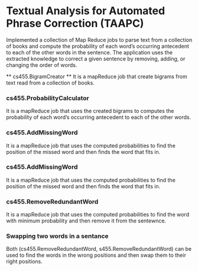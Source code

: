 # Textual Analysis for Automated Phrase Correction (TAAPC)

Implemented a collection of Map Reduce jobs to parse text from a collection of books and compute the probability of each word’s occurring antecedent to each of the other words in the sentence. The application uses the extracted knowledge to correct a given sentence by removing, adding, or changing the order of words.

** cs455.BigramCreator **
 It is a mapReduce job that create bigrams  from text read from a collection of books.
 
### cs455.ProbabilityCalculator
It is a mapReduce job that uses the created bigrams to computes the probability of each word’s occurring antecedent to each of the other words.

### cs455.AddMissingWord
It is a mapReduce job that uses the computed probabilities to find the position of the missed word and then finds the word that fits in.

### cs455.AddMissingWord
It is a mapReduce job that uses the computed probabilities to find the position of the missed word and then finds the word that fits in.

### cs455.RemoveRedundantWord
It is a mapReduce job that uses the computed probabilities to find the word with minimum probability  and then remove it from the sentewnce.

### Swapping two words in a sentance
Both (cs455.RemoveRedundantWord, s455.RemoveRedundantWord) can be used to find the words in the wrong positions and then swap them to their right positions.
